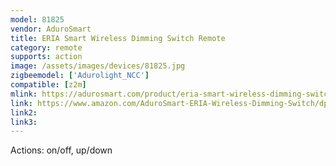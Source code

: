 ```yaml
---
model: 81825
vendor: AduroSmart
title: ERIA Smart Wireless Dimming Switch Remote
category: remote
supports: action
image: /assets/images/devices/81825.jpg
zigbeemodel: ['Adurolight_NCC']
compatible: [z2m]
mlink: https://adurosmart.com/product/eria-smart-wireless-dimming-switch-remote/
link: https://www.amazon.com/AduroSmart-ERIA-Wireless-Dimming-Switch/dp/B07HJHJWGT
link2: 
link3: 
---
```

Actions: on/off, up/down
